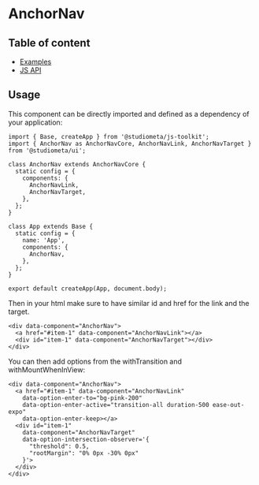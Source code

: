 # AnchorNav <Badges :texts="badges" />

<script setup>
  import pkg from '@studiometa/ui/molecules/AnchorNav/package.json';
  const badges = [`v${pkg.version}`, 'Twig'];
</script>

## Table of content

- [Examples](./examples)
- [JS API](./js-api)

## Usage

This component can be directly imported and defined as a dependency of your application:

```js{2,8}
import { Base, createApp } from '@studiometa/js-toolkit';
import { AnchorNav as AnchorNavCore, AnchorNavLink, AnchorNavTarget } from '@studiometa/ui';

class AnchorNav extends AnchorNavCore {
  static config = {
    components: {
      AnchorNavLink,
      AnchorNavTarget,
    },
  };
}

class App extends Base {
  static config = {
    name: 'App',
    components: {
      AnchorNav,
    },
  };
}

export default createApp(App, document.body);
```

Then in your html make sure to have similar id and href for the link and the target.

```html{16}
<div data-component="AnchorNav">
  <a href="#item-1" data-component="AnchorNavLink"></a>
  <div id="item-1" data-component="AnchorNavTarget"></div>
</div>
```

You can then add options from the withTransition and withMountWhenInView:

```html{16}
<div data-component="AnchorNav">
  <a href="#item-1" data-component="AnchorNavLink"
    data-option-enter-to="bg-pink-200"
    data-option-enter-active="transition-all duration-500 ease-out-expo"
    data-option-enter-keep></a>
  <div id="item-1"
    data-component="AnchorNavTarget"
    data-option-intersection-observer='{
      "threshold": 0.5,
      "rootMargin": "0% 0px -30% 0px"
    }'>
  </div>
</div>
```
